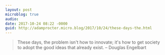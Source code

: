 ```yaml
---
layout: post
microblog: true
audio: 
date: 2017-10-24 08:22 -0000
guid: http://adamprocter.micro.blog/2017/10/24/these-days-the.html
---
```

> These days, the problem isn't how to innovate; it's how to get society to adopt the good ideas that already exist.
> – Douglas Engelbart
